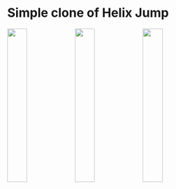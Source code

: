 # Simple clone of Helix Jump
<img src="https://user-images.githubusercontent.com/28483189/218504247-07696949-e12b-443b-982c-a40a82f312db.png" width="30%" height="30%"> <img src="https://user-images.githubusercontent.com/28483189/218504294-7175f63f-f125-4c81-b5c5-cd7b6cf9c186.png" width="30%" height="30%"> <img src="https://user-images.githubusercontent.com/28483189/218504317-fd4eb26c-24cb-4e8d-82f6-5872266200d9.png" width="30%" height="30%">
